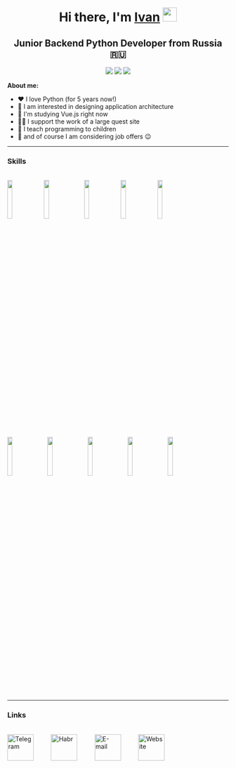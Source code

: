 <h1 align="center">Hi there, I'm <a href="https://daniilshat.ru/" target="_blank">Ivan</a> 
<img src="https://github.com/blackcater/blackcater/raw/main/images/Hi.gif" height="32"/></h1>
<h2 align="center">Junior Backend Python Developer from Russia 🇷🇺</h2>
<div align="center">
<span><img src="https://img.shields.io/badge/python-3670A0?style=for-the-badge&logo=python&logoColor=ffdd54"></span>
<span><img src="https://img.shields.io/badge/FastAPI-005571?style=for-the-badge&logo=fastapi"></span>
<span><img src="https://img.shields.io/badge/vuejs-%2335495e.svg?style=for-the-badge&logo=vuedotjs&logoColor=%234FC08D"></span>
</div>
<p>
  <b>About me:</b>
  <ul>
    <li>❤️ I love Python (for 5 years now!)</li>
    <li>🥰 I am interested in designing application architecture</li>
    <li>📖 I'm studying Vue.js right now</li>
    <li>🧑‍💻 I support the work of a large quest site</li>
    <li>🧒 I teach programming to children</li>
    <li>💬 and of course I am considering job offers 😉</li>
  </ul>
</p>
<hr>
<h3>Skills</h3><br>
<span>
  <img width="15%" src="https://cdn.jsdelivr.net/gh/devicons/devicon@latest/icons/python/python-original-wordmark.svg" />&nbsp;
  <img width="15%" src="https://cdn.jsdelivr.net/gh/devicons/devicon@latest/icons/linux/linux-original.svg" />&nbsp;&nbsp;&nbsp;
  <img width="15%" src="https://cdn.jsdelivr.net/gh/devicons/devicon@latest/icons/redis/redis-original-wordmark.svg" />&nbsp;
  <img width="15%" src="https://cdn.jsdelivr.net/gh/devicons/devicon@latest/icons/azuresqldatabase/azuresqldatabase-original.svg" />&nbsp;
  <img width="15%" src="https://cdn.jsdelivr.net/gh/devicons/devicon@latest/icons/docker/docker-original-wordmark.svg" /><br>
  <img width="15%" src="https://cdn.jsdelivr.net/gh/devicons/devicon@latest/icons/fastapi/fastapi-original-wordmark.svg" />&nbsp;&nbsp;&nbsp;
  <img width="15%" src="https://cdn.jsdelivr.net/gh/devicons/devicon@latest/icons/sqlalchemy/sqlalchemy-original-wordmark.svg" />&nbsp;&nbsp;&nbsp;
  <img width="15%" src="https://cdn.jsdelivr.net/gh/devicons/devicon@latest/icons/git/git-original-wordmark.svg" />&nbsp;&nbsp;&nbsp;
  <img width="15%" src="https://cdn.jsdelivr.net/gh/devicons/devicon@latest/icons/php/php-original.svg" />&nbsp;&nbsp;&nbsp;
  <img width="15%" src="https://cdn.jsdelivr.net/gh/devicons/devicon@latest/icons/laravel/laravel-original-wordmark.svg" />
</span>
<hr>
<h3>Links</h3><br>
<span>
  <a href="https://t.me/ivankarmanow">
    <img height="60" src="https://cdn.simpleicons.org/telegram" alt="Telegram" /></a>&nbsp;&nbsp;&nbsp;&nbsp;&nbsp;&nbsp;&nbsp;&nbsp;&nbsp;
  <a href="https://habr.com/ru/users/ivankarmanow/">
    <img height="60" src="https://cdn.simpleicons.org/habr" alt="Habr" /></a>&nbsp;&nbsp;&nbsp;&nbsp;&nbsp;&nbsp;&nbsp;&nbsp;&nbsp;
  <a href="mailto:ivan@karmanow.ru">
    <img height="60" src="https://cdn.simpleicons.org/mail.ru" alt="E-mail" /></a>&nbsp;&nbsp;&nbsp;&nbsp;&nbsp;&nbsp;&nbsp;&nbsp;&nbsp;
  <a href="https://ivan.karmanow.ru">
    <img height="60" src="https://img.icons8.com/?size=100&id=1349&color=ffffff" alt="Website" /></a>
</span>
